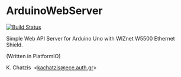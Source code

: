 # ArduinoWebServer

[![Build Status](https://travis-ci.com/kachatzis/ArduinoWebServer.svg?branch=EthernetWeb-Library-Fix)](https://travis-ci.com/kachatzis/ArduinoWebServer)

Simple Web API Server for Arduino Uno with WIZnet W5500 Ethernet Shield.

(Written in PlatformIO)

K. Chatzis&nbsp;&nbsp;&lt;<kachatzis@ece.auth.gr>&gt;
